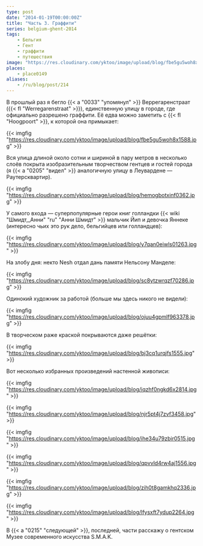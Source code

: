 ```yaml
---
type: post
date: "2014-01-19T00:00:00Z"
title: "Часть 3. Граффити"
series: belgium-ghent-2014
tags:
    - Бельгия
    - Гент
    - граффити
    - путешествия
image: "https://res.cloudinary.com/yktoo/image/upload/blog/fbe5gu5woh8x1588.jpg"
places:
    - place0149
aliases:
    - /ru/blog/post/214
---
```


В прошлый раз я бегло {{< a "0033" "упомянул" >}} Веррегаренстраат ({{< fl "Werregarenstraat" >}}), единственную улицу в городе, где официально разрешено граффити. Её едва можно заметить с {{< fl "Hoogpoort" >}}, к которой она примыкает:

{{< imgfig "https://res.cloudinary.com/yktoo/image/upload/blog/fbe5gu5woh8x1588.jpg" >}}

<!--more-->

Вся улица длиной около сотни и шириной в пару метров в несколько слоёв покрыта изобразительным творчеством гентцев и гостей города (я {{< a "0205" "видел" >}} аналогичную улицу в Леувардене — Раутерсквартир).

{{< imgfig "https://res.cloudinary.com/yktoo/image/upload/blog/hemogbotxinf0362.jpg" >}}

У самого входа — суперпопулярные герои книг голландки {{< wiki "Шмидт,_Анни" "ru" "Анни Шмидт" >}} мальчик Йип и девочка Яннеке (интересно чьих это рук дело, бельгийцев или голландцев):

{{< imgfig "https://res.cloudinary.com/yktoo/image/upload/blog/y7qan0eiwls01263.jpg" >}}

На злобу дня: некто Nesh отдал дань памяти Нельсону Манделе:

{{< imgfig "https://res.cloudinary.com/yktoo/image/upload/blog/sc8ytzwrqzf70286.jpg" >}}

Одинокий художник за работой (больше мы здесь никого не видели):

{{< imgfig "https://res.cloudinary.com/yktoo/image/upload/blog/ojuu4gpmlf963378.jpg" >}}

В творческом раже краской покрываются даже решётки:

{{< imgfig "https://res.cloudinary.com/yktoo/image/upload/blog/bj3cq1urqjfs1555.jpg" >}}

Вот несколько избранных произведений настенной живописи:

{{< imgfig "https://res.cloudinary.com/yktoo/image/upload/blog/iqzhf0ngkd6x2814.jpg" >}}

{{< imgfig "https://res.cloudinary.com/yktoo/image/upload/blog/njr5pt4j7zvf3458.jpg" >}}

{{< imgfig "https://res.cloudinary.com/yktoo/image/upload/blog/ihe34u79zbir0515.jpg" >}}

{{< imgfig "https://res.cloudinary.com/yktoo/image/upload/blog/qpvvld4rw4aj1556.jpg" >}}

{{< imgfig "https://res.cloudinary.com/yktoo/image/upload/blog/zih0t8gamkhq2336.jpg" >}}

{{< imgfig "https://res.cloudinary.com/yktoo/image/upload/blog/lfysxft7ydup2264.jpg" >}}

В {{< a "0215" "следующей" >}}, последней, части расскажу о гентском Музее современного искусства S.M.A.K.
